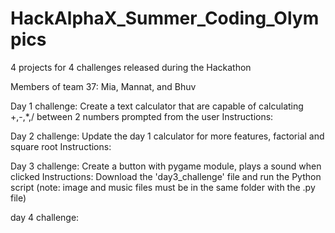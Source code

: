 # HackAlphaX_Summer_Coding_Olympics
4 projects for 4 challenges released during the Hackathon

Members of team 37: Mia, Mannat, and Bhuv

Day 1 challenge: Create a text calculator that are capable of calculating +,-,*,/ between 2 numbers prompted from the user
Instructions:

Day 2 challenge: Update the day 1 calculator for more features, factorial and square root
Instructions:

Day 3 challenge: Create a button with pygame module, plays a sound when clicked
Instructions: Download the 'day3_challenge' file and run the Python script (note: image and music files must be in the same folder with the .py file)

day 4 challenge:
